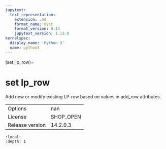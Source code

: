 ```yaml
---
jupytext:
  text_representation:
    extension: .md
    format_name: myst
    format_version: 0.13
    jupytext_version: 1.13.8
kernelspec:
  display_name: 'Python 3'
  name: python3
---
```


(set_lp_row)=
# set lp_row
Add new or modify existing LP-row based on values in add_row attributes.

|   |   |
|---|---|
|Options|nan|
|License|SHOP_OPEN|
|Release version|14.2.0.3|

```{contents}
:local:
:depth: 1
```





